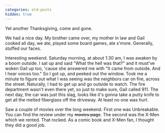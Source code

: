 ```yaml
---
categories: old-posts
hidden: true
---
```


Yet another Thanksgiving, come and gone.

We had a nice day. My brother came over, my mother in law and Gail cooked all day, we ate, played some board games, ate s'more. Generally, stuffed our faces.
<!--more-->
Interesting weekend. Saturday morning, at about 1:30 am, I was awaken by a boom outside. I sat up and said "What the hell was that?" and it must've woken Gail up too, 'cause she answered me with "It came from outside. And I hear voices too." So I got up, and peeked out the window. Took me a minute to figure out what I was seeing was the neighbors car on fire, across the street. Naturally, I had to get up and go outside to watch. The fire department wasn't even there yet, so just to make sure, Gail called 911. The next day, the car was just this slag, looks like it's gonna take a putty knife to get all the melted fiberglass off the driveway. At least no one was hurt.

Saw a couple of movies over the long weekend. First one was Unbreakable. You can find the review under my ~~movies page~~. The second was the X-Men which we rented. That rocked. As a comic book and X-Men fan, I thought they did a good job.
